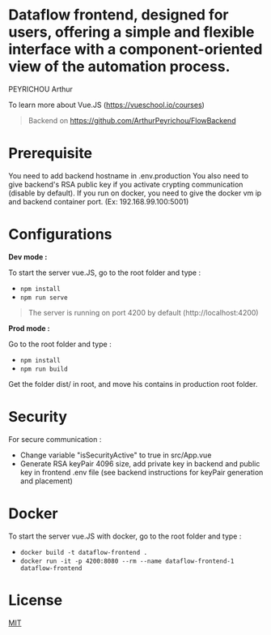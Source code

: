Dataflow frontend, designed for users, offering a simple and flexible interface with a component-oriented view of the automation process.
=============================================================

PEYRICHOU Arthur

To learn more about Vue.JS (https://vueschool.io/courses)

> Backend on https://github.com/ArthurPeyrichou/FlowBackend

Prerequisite
=============

You need to add backend hostname in .env.production
You also need to give backend's RSA public key if you activate crypting communication (disable by default).
If you run on docker, you need to give the docker vm ip and backend container port. (Ex: 192.168.99.100:5001)

Configurations
=============

**Dev mode :**

To start the server vue.JS, go to the root folder and type :

- `npm install`
- `npm run serve`

> The server is running on port 4200 by default (http://localhost:4200)

**Prod mode :**

Go to the root folder and type :

- `npm install`
- `npm run build`

Get the folder dist/ in root, and move his contains in production root folder.


Security
=============

For secure communication :

- Change variable "isSecurityActive" to true in src/App.vue 
- Generate RSA keyPair 4096 size, add private key in backend and public key in frontend .env file (see backend instructions for keyPair generation and placement)

Docker
=============

To start the server vue.JS with docker, go to the root folder and type :

- `docker build -t dataflow-frontend .`
- `docker run -it -p 4200:8080 --rm --name dataflow-frontend-1 dataflow-frontend`

License
=============
[MIT](LICENSE)

